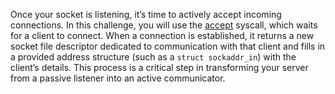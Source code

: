 Once your socket is listening, it’s time to actively accept incoming connections.
In this challenge, you will use the [accept](https://man7.org/linux/man-pages/man2/accept.2.html) syscall, which waits for a client to connect.
When a connection is established, it returns a new socket file descriptor dedicated to communication with that client and fills in a provided address structure (such as a `struct sockaddr_in`) with the client’s details.
This process is a critical step in transforming your server from a passive listener into an active communicator.
